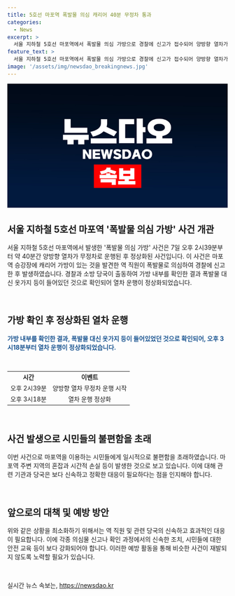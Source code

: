 ```yaml
---
title: 5호선 마포역 폭발물 의심 캐리어 40분 무정차 통과
categories:
  - News
excerpt: >
  서울 지하철 5호선 마포역에서 폭발물 의심 가방으로 경찰에 신고가 접수되어 양방향 열차가 40분간 무정차 운행된 사건이 발생했다. 가방을 확인한 결과 폭발물은 아니었으며, 이에 3시18분부터 열차 운행이 정상화되었다. 사진은 관련이 없으니 주의.
feature_text: >
  서울 지하철 5호선 마포역에서 폭발물 의심 가방으로 경찰에 신고가 접수되어 양방향 열차가 40분간 무정차 운행된 사건이 발생했다. 가방을 확인한 결과 폭발물은 아니었으며, 이에 3시18분부터 열차 운행이 정상화되었다. 사진은 관련이 없으니 주의.
image: '/assets/img/newsdao_breakingnews.jpg'
---
```


<p><img src="/assets/img/newsdao_breakingnews.jpg" alt="implanttips 속보" /></p>

<h2 data-ke-size="size26">서울 지하철 5호선 마포역 '폭발물 의심 가방' 사건 개관</h2>

<p data-ke-size="size16">서울 지하철 5호선 마포역에서 발생한 '폭발물 의심 가방' 사건은 7일 오후 2시39분부터 약 40분간 양방향 열차가 무정차로 운행된 후 정상화된 사건입니다. 이 사건은 마포역 승강장에 캐리어 가방이 있는 것을 발견한 역 직원이 폭발물로 의심하여 경찰에 신고한 후 발생하였습니다. 경찰과 소방 당국이 출동하여 가방 내부를 확인한 결과 폭발물 대신 옷가지 등이 들어있던 것으로 확인되어 열차 운행이 정상화되었습니다.</p>

<p data-ke-size="size16">&nbsp;</p>

<h2 data-ke-size="size24">가방 확인 후 정상화된 열차 운행</h2>

<p data-ke-size="size16"><b><span style="color: #1a5490;">가방 내부를 확인한 결과, 폭발물 대신 옷가지 등이 들어있었던 것으로 확인되어, 오후 3시18분부터 열차 운행이 정상화되었습니다.</span></b></p>

<p data-ke-size="size16">&nbsp;</p>

<table>
<tbody>
<tr>
<td style="text-align: center; height: 17px;"><b>시간</b></td>
<td style="text-align: center; height: 17px;"><b>이벤트</b></td>
</tr>
<tr>
<td style="text-align: center; height: 17px;">오후 2시39분</td>
<td style="text-align: center; height: 17px;">양방향 열차 무정차 운행 시작</td>
</tr>
<tr>
<td style="text-align: center; height: 17px;">오후 3시18분</td>
<td style="text-align: center; height: 17px;">열차 운행 정상화</td>
</tr>
</tbody>
</table>

<p data-ke-size="size16">&nbsp;</p>

<h2 data-ke-size="size24">사건 발생으로 시민들의 불편함을 초래</h2>

<p data-ke-size="size16">이번 사건으로 마포역을 이용하는 시민들에게 일시적으로 불편함을 초래하였습니다. 마포역 주변 지역의 혼잡과 시간적 손실 등이 발생한 것으로 보고 있습니다. 이에 대해 관련 기관과 당국은 보다 신속하고 정확한 대응이 필요하다는 점을 인지해야 합니다.</p>

<p data-ke-size="size16">&nbsp;</p>

<h2 data-ke-size="size24">앞으로의 대책 및 예방 방안</h2>

<p data-ke-size="size16">위와 같은 상황을 최소화하기 위해서는 역 직원 및 관련 당국의 신속하고 효과적인 대응이 필요합니다. 이에 각종 의심물 신고나 확인 과정에서의 신속한 조치, 시민들에 대한 안전 교육 등이 보다 강화되어야 합니다. 이러한 예방 활동을 통해 비슷한 사건이 재발되지 않도록 노력할 필요가 있습니다.</p>

<p data-ke-size="size16">&nbsp;</p>
실시간 뉴스 속보는, <a href="https://newsdao.kr" rel="dofollow">https://newsdao.kr</a>


